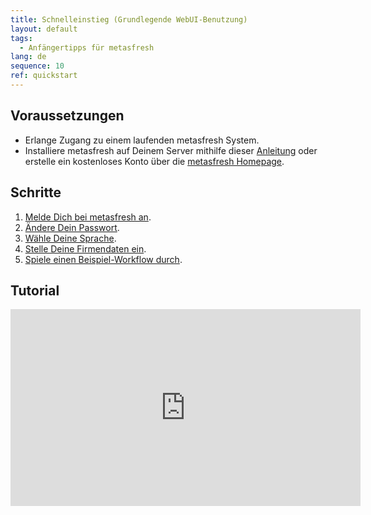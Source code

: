 ```yaml
---
title: Schnelleinstieg (Grundlegende WebUI-Benutzung)
layout: default
tags:
  - Anfängertipps für metasfresh
lang: de
sequence: 10
ref: quickstart
---
```


## Voraussetzungen
- Erlange Zugang zu einem laufenden metasfresh System.
- Installiere metasfresh auf Deinem Server mithilfe dieser [Anleitung](https://docs.metasfresh.org/pages/installation/index_de) oder erstelle ein kostenloses Konto über die [metasfresh Homepage](https://metasfresh.com/nextgen/).

## Schritte
1. [Melde Dich bei metasfresh an](Anmeldung).
1. [Ändere Dein Passwort](Passwort_aendern).
1. [Wähle Deine Sprache](SwitchLanguage).
1. [Stelle Deine Firmendaten ein](Ersteinrichtungsassistent).
1. [Spiele einen Beispiel-Workflow durch](Workflow_Auftrag_Bis_Rechnung).

## Tutorial
<iframe width="560" height="315" src="https://www.youtube.com/embed/MawMLQR5ffQ?start=2" frameborder="0" allow="accelerometer; autoplay; encrypted-media; gyroscope; picture-in-picture" allowfullscreen></iframe>
